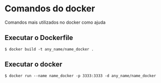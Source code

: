 # Comandos do docker

Comandos mais utilizados no docker como ajuda

## Executar o Dockerfile

```
$ docker build -t any_name/name_docker .
```

## Executar o docker

```
$ docker run --name name_docker -p 3333:3333 -d any_name/name_docker
```
